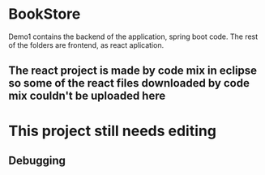 # BookStore
Demo1 contains the backend of the application, spring boot code.
The rest of the folders are frontend, as react aplication. 
## The react project is made by code mix in eclipse so some of the react files downloaded by code mix couldn't be uploaded here 
# This project still needs editing 
## Debugging 
